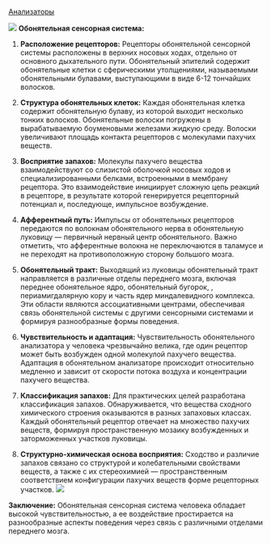 [Анализаторы](🩸Физиология/👁Физиология%20анализаторов/Анализаторы.md)


![](🩸Физиология/Расходники/Pasted%20image%2020240202032532.png)
**Обонятельная сенсорная система:**

1. **Расположение рецепторов:** Рецепторы обонятельной сенсорной системы расположены в верхних носовых ходах, отдельно от основного дыхательного пути. Обонятельный эпителий содержит обонятельные клетки с сферическими утолщениями, называемыми обонятельными булавами, выступающими в виде 6-12 тончайших волосков.
    
2. **Структура обонятельных клеток:** Каждая обонятельная клетка содержит обонятельную булаву, из которой выходит несколько тонких волосков. Обонятельные волоски погружены в вырабатываемую боуменовыми железами жидкую среду. Волоски увеличивают площадь контакта рецепторов с молекулами пахучих веществ.
    
3. **Восприятие запахов:** Молекулы пахучего вещества взаимодействуют со слизистой оболочкой носовых ходов и специализированными белками, встроенными в мембрану рецептора. Это взаимодействие инициирует сложную цепь реакций в рецепторе, в результате которой генерируется рецепторный потенциал и, последующе, импульсное возбуждение.
    
4. **Афферентный путь:** Импульсы от обонятельных рецепторов передаются по волокнам обонятельного нерва в обонятельную луковицу — первичный нервный центр обонятельного. Важно отметить, что афферентные волокна не переключаются в таламусе и не переходят на противоположную сторону большого мозга.
    
5. **Обонятельный тракт:** Выходящий из луковицы обонятельный тракт направляется в различные отделы переднего мозга, включая переднее обонятельное ядро, обонятельный бугорок, , периамигдалярную кору и часть ядер миндалевидного комплекса. Эти области являются ассоциативными центрами, обеспечивая связь обонятельной системы с другими сенсорными системами и формируя разнообразные формы поведения.
    
6. **Чувствительность и адаптация:** Чувствительность обонятельного анализатора у человека чрезвычайно велика, где один рецептор может быть возбужден одной молекулой пахучего вещества. Адаптация в обонятельном анализаторе происходит относительно медленно и зависит от скорости потока воздуха и концентрации пахучего вещества.
    
7. **Классификация запахов:** Для практических целей разработана классификация запахов. Обнаруживается, что вещества сходного химического строения оказываются в разных запаховых классах. Каждый обонятельный рецептор отвечает на множество пахучих веществ, формируя пространственную мозаику возбужденных и заторможенных участков луковицы.
    
8. **Структурно-химическая основа восприятия:** Сходство и различие запахов связано со структурой и колебательными свойствами веществ, а также с их стереохимией — пространственным соответствием конфигурации пахучих веществ форме рецепторных участков.
    ![](🩸Физиология/Расходники/Pasted%20image%2020240202040556.png)

**Заключение:** Обонятельная сенсорная система человека обладает высокой чувствительностью, а ее воздействие простирается на разнообразные аспекты поведения через связь с различными отделами переднего мозга.